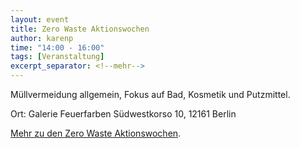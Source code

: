 ```yaml
---
layout: event
title: Zero Waste Aktionswochen
author: karenp
time: "14:00 - 16:00"
tags: [Veranstaltung]
excerpt_separator: <!--mehr-->
---
```


Müllvermeidung allgemein, Fokus auf Bad, Kosmetik und Putzmittel.<!--mehr-->

Ort: Galerie Feuerfarben
Südwestkorso 10, 12161 Berlin

[Mehr zu den Zero Waste Aktionswochen](https://www.zerowaste-aktionswochen.de/de).
